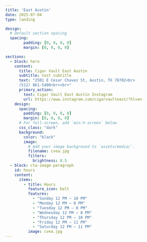 ```yaml
--- 
title: 'East Austin'
date: 2025-07-04
type: landing

design:
  # Default section spacing
  spacing:
        padding: [0, 0, 0, 0]
        margin: [0, 0, 0, 0]

sections:
  - block: hero
    content:
      title: Cigar Vault East Austin
      subtitle: test subtitle
      text: "2501 E Cesar Chavez St, Austin, TX 78702<br>
      (512) 861-5400<br><br>"
      primary_action:
        text: Cigar Vault East Austin Instagram
        url: https://www.instagram.com/cigarvaulteast/?hl=en
    design:
      spacing:
        padding: [0, 0, 0, 0]
        margin: [0, 0, 0, 0]
      # For full-screen, add `min-h-screen` below
      css_class: "dark"
      background:
        color: "black"
        image:
          # Add your image background to `assets/media/`.
          filename: cvea.jpg
          filters:
            brightness: 0.5
  - block: cta-image-paragraph
    id: hours
    content:
      items:
        - title: Hours
          feature_icon: bolt
          features: 
            - "Sunday 12 PM – 10 PM"
            - "Monday 12 PM – 8 PM"
            - "Tuesday 12 PM – 8 PM"
            - "Wednesday 12 PM – 8 PM" 
            - "Thursday 12 PM – 10 PM"
            - "Friday 12 PM – 11 PM"
            - "Saturday 12 PM – 11 PM"
          image: cvea.jpg
---
```

